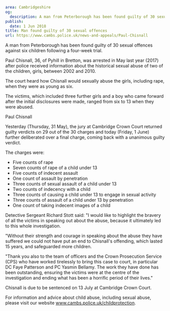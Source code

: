 ```yaml
area: Cambridgeshire
og:
  description: A man from Peterborough has been found guilty of 30 sexual offences against six children following a four-week trial.
publish:
  date: 1 Jun 2018
title: Man found guilty of 30 sexual offences
url: https://www.cambs.police.uk/news-and-appeals/Paul-Chisnall
```

A man from Peterborough has been found guilty of 30 sexual offences against six children following a four-week trial.

Paul Chisnall, 36, of Pyhill in Bretton, was arrested in May last year (2017) after police received information about the historical sexual abuse of two of the children, girls, between 2002 and 2010.

The court heard how Chisnall would sexually abuse the girls, including rape, when they were as young as six.

The victims, which included three further girls and a boy who came forward after the initial disclosures were made, ranged from six to 13 when they were abused.

Paul Chisnall

Yesterday (Thursday, 31 May), the jury at Cambridge Crown Court returned guilty verdicts on 29 out of the 30 charges and today (Friday, 1 June) further deliberated over a final charge, coming back with a unanimous guilty verdict.

The charges were:

 * Five counts of rape
 * Seven counts of rape of a child under 13
 * Five counts of indecent assault
 * One count of assault by penetration
 * Three counts of sexual assault of a child under 13
 * Two counts of indecency with a child
 * Three counts of causing a child under 13 to engage in sexual activity
 * Three counts of assault of a child under 13 by penetration
 * One count of taking indecent images of a child

Detective Sergeant Richard Stott said: "I would like to highlight the bravery of all the victims in speaking out about the abuse, because it ultimately led to this whole investigation.

"Without their strength and courage in speaking about the abuse they have suffered we could not have put an end to Chisnall's offending, which lasted 15 years, and safeguarded more children.

"Thank you also to the team of officers and the Crown Prosecution Service (CPS) who have worked tirelessly to bring this case to court, in particular DC Faye Patterson and PC Yasmin Bellamy. The work they have done has been outstanding, ensuring the victims were at the centre of the investigation and ending what has been a horrific period of their lives."

Chisnall is due to be sentenced on 13 July at Cambridge Crown Court.

For information and advice about child abuse, including sexual abuse, please visit our website www.cambs.police.uk/childprotection.
